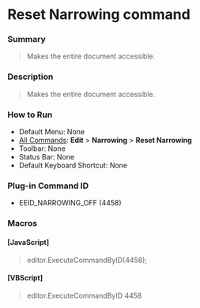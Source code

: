 # Reset Narrowing command

### Summary

> Makes the entire document accessible.

### Description

> Makes the entire document accessible.

### How to Run

- Default Menu: None
- [All Commands](../tools/all_commands): **Edit** \> **Narrowing** \> **Reset Narrowing**
- Toolbar: None
- Status Bar: None
- Default Keyboard Shortcut: None

### Plug-in Command ID

- EEID\_NARROWING\_OFF (4458)

### Macros

#### \[JavaScript\]

> editor.ExecuteCommandByID(4458);

#### \[VBScript\]

> editor.ExecuteCommandByID 4458